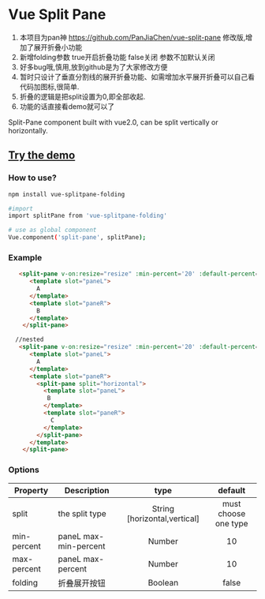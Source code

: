 # Vue Split Pane

1. 本项目为pan神 https://github.com/PanJiaChen/vue-split-pane 修改版,增加了展开折叠小功能
2. 新增folding参数 true开启折叠功能 false关闭 参数不加默认关闭
3. 好多bug哦,慎用,放到github是为了大家修改方便
4. 暂时只设计了垂直分割线的展开折叠功能、如需增加水平展开折叠可以自己看代码加图标,很简单.
5. 折叠的逻辑是把split设置为0,即全部收起.
6. 功能的话直接看demo就可以了

Split-Pane component built with vue2.0, can be split vertically or horizontally.


## [Try the demo](https://songlin51.github.io/vue-splitpane-folding/demo/index.html)

### How to use?
```bash
npm install vue-splitpane-folding

#import
import splitPane from 'vue-splitpane-folding'

# use as global component
Vue.component('split-pane', splitPane);
```

### Example

```html
   <split-pane v-on:resize="resize" :min-percent='20' :default-percent='30' split="vertical">
      <template slot="paneL">
        A
      </template>
      <template slot="paneR">
        B
      </template>
    </split-pane>
```

```html
  //nested
   <split-pane v-on:resize="resize" :min-percent='20' :default-percent='30' split="vertical" :folding="true">
      <template slot="paneL">
        A
      </template>
      <template slot="paneR">
        <split-pane split="horizontal">
          <template slot="paneL">
           B
          </template>
          <template slot="paneR">
            C
          </template>
        </split-pane>
      </template>
    </split-pane>
```

### Options
|    Property    |    Description   |   type   |	default	|
| -----------------  | ---------------- | :--------: | :----------: |
| split       | the split type |String [horizontal,vertical] |must choose one type |
| min-percent         | paneL max-min-percent  |Number | 10 |
| max-percent         | paneL max-percent  |Number | 10 |
| folding                 | 折叠展开按钮             | Boolean   | false

